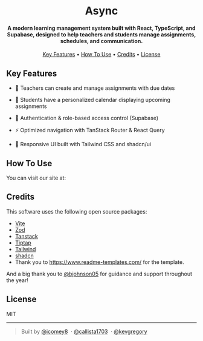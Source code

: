 
<h1 align="center">
  <br>
<!--  <a href="http://www.amitmerchant.com/electron-markdownify"><img src="https://raw.githubusercontent.com/amitmerchant1990/electron-markdownify/master/app/img/markdownify.png" alt="Markdownify" width="200"></a> -->
  <br>
  Async
  <br>
</h1>

<h4 align="center">A modern learning management system built with React, TypeScript, and Supabase, designed to help teachers and students manage assignments, schedules, and communication.</h4>

<p align="center">
  <a href="#key-features">Key Features</a> •
  <a href="#how-to-use">How To Use</a> •
  <a href="#credits">Credits</a> •
  <a href="#license">License</a>
</p>

<!---![screenshot](https://raw.githubusercontent.com/amitmerchant1990/electron-markdownify/master/app/img/markdownify.gif) --->

## Key Features

* 📌 Teachers can create and manage assignments with due dates

* 📅 Students have a personalized calendar displaying upcoming assignments

* 🔐 Authentication & role-based access control (Supabase)

* ⚡ Optimized navigation with TanStack Router & React Query

* 🎨 Responsive UI built with Tailwind CSS and shadcn/ui

## How To Use
You can visit our site at: 


## Credits

This software uses the following open source packages:

- [Vite](https://vite.dev/)
- [Zod](https://zod.dev/)
- [Tanstack](https://tanstack.com/)
- [Tiptap](https://tiptap.dev/docs)
- [Tailwind](https://tailwindcss.com/)
- [shadcn](https://ui.shadcn.com/)
- Thank you to https://www.readme-templates.com/ for the template.

And a big thank you to [@bjohnson05](https://github.com/bjohnson05) for guidance and support throughout the year!

## License

MIT

---

> Built by [@icomey8](https://github.com/icomey8) &nbsp;&middot; [@callista1703](https://github.com/callista1703) &nbsp;&middot; [@kevgregory](https://github.com/kevgregory)

